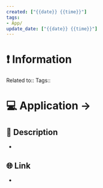 ```yaml
---
created: ["{{date}} {{time}}"]
tags: 
- App/
update_date: ["{{date}} {{time}}"] 
---
```



# ❗ Information
Related to:: 
Tags:: 

# 💻 Application -> 

## 🧾 Description
- 
## 🌐 Link
- 